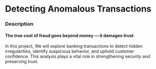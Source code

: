 # Detecting Anomalous Transactions
<h3>Description</h3>
<h4>The true cost of fraud goes beyond money — it damages trust.</h4>
<p>In this project, We will explore banking transactions to detect hidden irregularities, identify suspicious behavior, and uphold customer confidence. This analysis plays a vital role in strengthening security and preserving trust.</p>
